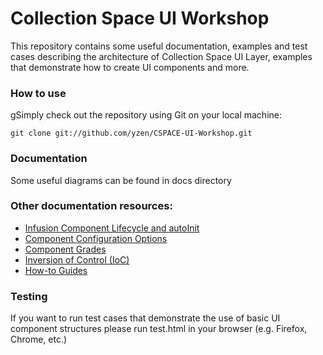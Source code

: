 Collection Space UI Workshop
===

This repository contains some useful documentation, examples and test cases describing the architecture of Collection Space UI Layer, examples that demonstrate how to create UI components and more.

### How to use
gSimply check out the repository using Git on your local machine:

    git clone git://github.com/yzen/CSPACE-UI-Workshop.git

### Documentation
Some useful diagrams can be found in docs directory

### Other documentation resources:

  - [Infusion Component Lifecycle and autoInit](http://wiki.fluidproject.org/display/docs/Component+Lifecycle+and+autoInit)
  - [Component Configuration Options](http://wiki.fluidproject.org/display/docs/Component+Configuration+Options)
  - [Component Grades](http://wiki.fluidproject.org/display/docs/Component+Grades)
  - [Inversion of Control (IoC)](http://wiki.fluidproject.org/display/docs/Inversion+of+Control+%28IoC%29)
  - [How-to Guides](http://wiki.fluidproject.org/display/docs/How-to+Guides)

### Testing
If you want to run test cases that demonstrate the use of basic UI component structures please run test.html in your browser (e.g. Firefox, Chrome, etc.)